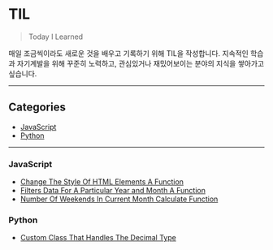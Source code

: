 # TIL

> Today I Learned

매일 조금씩이라도 새로운 것을 배우고 기록하기 위해 TIL을 작성합니다.
지속적인 학습과 자기계발을 위해 꾸준히 노력하고, 관심있거나 재밌어보이는 분야의 지식을 쌓아가고 싶습니다.

<hr>

## Categories

- [JavaScript](#javascript)
- [Python](#python)

<hr>

### JavaScript

- [Change The Style Of HTML Elements A Function](https://github.com/kmseunh/til/blob/main/javascript/change%20the-style-of-html-elements-a-function.md)
- [Filters Data For A Particular Year and Month A Function](https://github.com/kmseunh/til/blob/main/javascript/filters-data-for-a-particular-year-and-month-a-function.md)
- [Number Of Weekends In Current Month Calculate Function](https://github.com/kmseunh/til/blob/main/javascript/number-of-weekends-in-current-month-calculate-function.md)

### Python

- [Custom Class That Handles The Decimal Type](https://github.com/kmseunh/til/blob/main/python/custom-class-that-handles-the-decimal-type.md)
